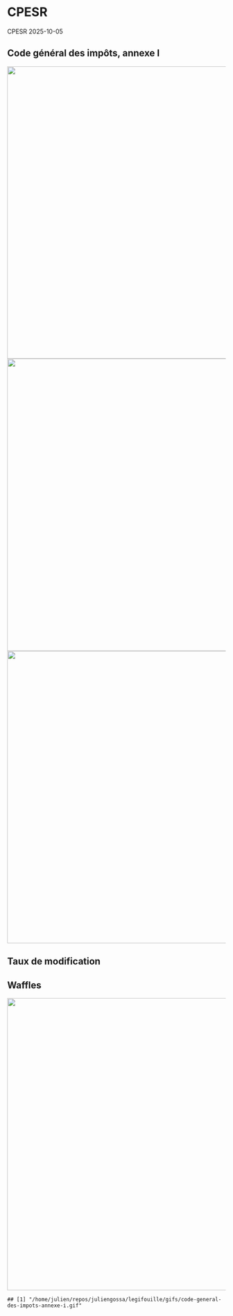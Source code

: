 CPESR
================
CPESR
2025-10-05

## Code général des impôts, annexe I

<img src="/home/julien/repos/juliengossa/legifouille/codes/code-general-des-impots-annexe-i/legifouille-code_files/figure-gfm/versions-1.png" width="672" />

<img src="/home/julien/repos/juliengossa/legifouille/codes/code-general-des-impots-annexe-i/legifouille-code_files/figure-gfm/modifications-1.png" width="672" />
<img src="/home/julien/repos/juliengossa/legifouille/codes/code-general-des-impots-annexe-i/legifouille-code_files/figure-gfm/taille_modifications-1.png" width="672" />

## Taux de modification

## Waffles

<img src="/home/julien/repos/juliengossa/legifouille/codes/code-general-des-impots-annexe-i/legifouille-code_files/figure-gfm/unnamed-chunk-4-1.png" width="672" />

    ## [1] "/home/julien/repos/juliengossa/legifouille/gifs/code-general-des-impots-annexe-i.gif"
